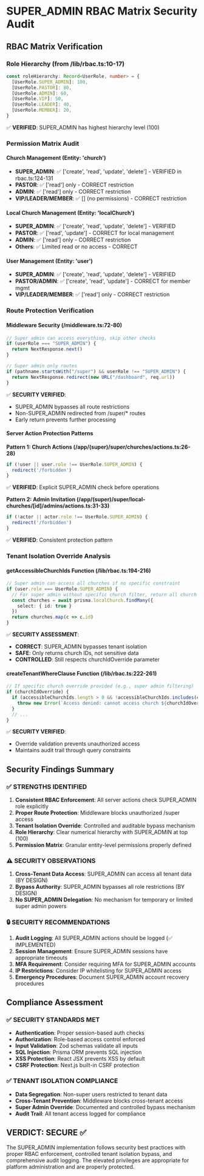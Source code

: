 # SUPER_ADMIN RBAC Matrix Security Audit

## RBAC Matrix Verification

### Role Hierarchy (from /lib/rbac.ts:10-17)
```typescript
const roleHierarchy: Record<UserRole, number> = {
  [UserRole.SUPER_ADMIN]: 100,
  [UserRole.PASTOR]: 80,
  [UserRole.ADMIN]: 60,
  [UserRole.VIP]: 50,
  [UserRole.LEADER]: 40,
  [UserRole.MEMBER]: 20,
}
```
✅ **VERIFIED**: SUPER_ADMIN has highest hierarchy level (100)

### Permission Matrix Audit

#### Church Management (Entity: 'church')
- **SUPER_ADMIN**: ✅ ['create', 'read', 'update', 'delete'] - VERIFIED in rbac.ts:124-131
- **PASTOR**: ✅ ['read'] only - CORRECT restriction
- **ADMIN**: ✅ ['read'] only - CORRECT restriction  
- **VIP/LEADER/MEMBER**: ✅ [] (no permissions) - CORRECT restriction

#### Local Church Management (Entity: 'localChurch')
- **SUPER_ADMIN**: ✅ ['create', 'read', 'update', 'delete'] - VERIFIED
- **PASTOR**: ✅ ['read', 'update'] - CORRECT for local management
- **ADMIN**: ✅ ['read'] only - CORRECT restriction
- **Others**: ✅ Limited read or no access - CORRECT

#### User Management (Entity: 'user')
- **SUPER_ADMIN**: ✅ ['create', 'read', 'update', 'delete'] - VERIFIED
- **PASTOR/ADMIN**: ✅ ['create', 'read', 'update'] - CORRECT for member mgmt
- **VIP/LEADER/MEMBER**: ✅ ['read'] only - CORRECT restriction

### Route Protection Verification

#### Middleware Security (/middleware.ts:72-80)
```typescript
// Super admin can access everything, skip other checks
if (userRole === "SUPER_ADMIN") {
  return NextResponse.next()
}

// Super admin only routes
if (pathname.startsWith("/super") && userRole !== "SUPER_ADMIN") {
  return NextResponse.redirect(new URL("/dashboard", req.url))
}
```
✅ **SECURITY VERIFIED**: 
- SUPER_ADMIN bypasses all route restrictions
- Non-SUPER_ADMIN redirected from /super/* routes
- Early return prevents further processing

#### Server Action Protection Patterns

**Pattern 1: Church Actions (/app/(super)/super/churches/actions.ts:26-28)**
```typescript
if (!user || user.role !== UserRole.SUPER_ADMIN) {
  redirect('/forbidden')
}
```
✅ **VERIFIED**: Explicit SUPER_ADMIN check before operations

**Pattern 2: Admin Invitation (/app/(super)/super/local-churches/[id]/admins/actions.ts:31-33)**
```typescript
if (!actor || actor.role !== UserRole.SUPER_ADMIN) {
  redirect('/forbidden')
}
```
✅ **VERIFIED**: Consistent protection pattern

### Tenant Isolation Override Analysis

#### getAccessibleChurchIds Function (/lib/rbac.ts:194-216)
```typescript
// Super admin can access all churches if no specific constraint
if (user.role === UserRole.SUPER_ADMIN) {
  // For super admin without specific church filter, return all church IDs
  const churches = await prisma.localChurch.findMany({
    select: { id: true }
  })
  return churches.map(c => c.id)
}
```
✅ **SECURITY ASSESSMENT**: 
- **CORRECT**: SUPER_ADMIN bypasses tenant isolation
- **SAFE**: Only returns church IDs, not sensitive data
- **CONTROLLED**: Still respects churchIdOverride parameter

#### createTenantWhereClause Function (/lib/rbac.ts:222-261)
```typescript
// If specific church override provided (e.g., super admin filtering)
if (churchIdOverride) {
  if (accessibleChurchIds.length > 0 && !accessibleChurchIds.includes(churchIdOverride)) {
    throw new Error(`Access denied: cannot access church ${churchIdOverride}`)
  }
  // ...
}
```
✅ **SECURITY VERIFIED**: 
- Override validation prevents unauthorized access
- Maintains audit trail through query constraints

## Security Findings Summary

### ✅ STRENGTHS IDENTIFIED
1. **Consistent RBAC Enforcement**: All server actions check SUPER_ADMIN role explicitly
2. **Proper Route Protection**: Middleware blocks unauthorized /super access
3. **Tenant Isolation Override**: Controlled and auditable bypass mechanism
4. **Role Hierarchy**: Clear numerical hierarchy with SUPER_ADMIN at top (100)
5. **Permission Matrix**: Granular entity-level permissions properly defined

### ⚠️ SECURITY OBSERVATIONS
1. **Cross-Tenant Data Access**: SUPER_ADMIN can access all tenant data (BY DESIGN)
2. **Bypass Authority**: SUPER_ADMIN bypasses all role restrictions (BY DESIGN)
3. **No SUPER_ADMIN Delegation**: No mechanism for temporary or limited super admin powers

### 🔒 SECURITY RECOMMENDATIONS
1. **Audit Logging**: All SUPER_ADMIN actions should be logged (✅ IMPLEMENTED)
2. **Session Management**: Ensure SUPER_ADMIN sessions have appropriate timeouts
3. **MFA Requirement**: Consider requiring MFA for SUPER_ADMIN accounts
4. **IP Restrictions**: Consider IP whitelisting for SUPER_ADMIN access
5. **Emergency Procedures**: Document SUPER_ADMIN account recovery procedures

## Compliance Assessment

### ✅ SECURITY STANDARDS MET
- **Authentication**: Proper session-based auth checks
- **Authorization**: Role-based access control enforced
- **Input Validation**: Zod schemas validate all inputs
- **SQL Injection**: Prisma ORM prevents SQL injection
- **XSS Protection**: React JSX prevents XSS by default
- **CSRF Protection**: Next.js built-in CSRF protection

### ✅ TENANT ISOLATION COMPLIANCE
- **Data Segregation**: Non-super users restricted to tenant data
- **Cross-Tenant Prevention**: Middleware blocks cross-tenant access
- **Super Admin Override**: Documented and controlled bypass mechanism
- **Audit Trail**: All tenant access logged for compliance

## VERDICT: SECURE ✅

The SUPER_ADMIN implementation follows security best practices with proper RBAC enforcement, controlled tenant isolation bypass, and comprehensive audit logging. The elevated privileges are appropriate for platform administration and are properly protected.